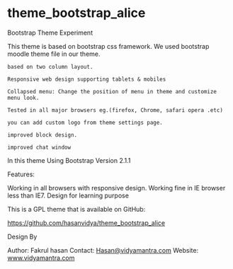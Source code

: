 theme_bootstrap_alice
=====================

Bootstrap Theme Experiment

This theme is based on bootstrap css framework. We used bootstrap moodle theme file in our theme.

    based on two column layout.

    Responsive web design supporting tablets & mobiles

    Collapsed menu: Change the position of menu in theme and customize menu look.

    Tested in all major browsers eg.(firefox, Chrome, safari opera .etc)

    you can add custom logo from theme settings page.

    improved block design.

    improved chat window

In this theme Using Bootstrap Version 2.1.1

Features:

Working in all browsers with responsive design. Working fine in IE browser less than IE7. 
Design for learning purpose

This is a GPL theme that is available on GitHub:

https://github.com/hasanvidya/theme_bootstrap_alice

Design By

Author: 
Fakrul hasan 
Contact: Hasan@vidyamantra.com 
Website: www.vidyamantra.com